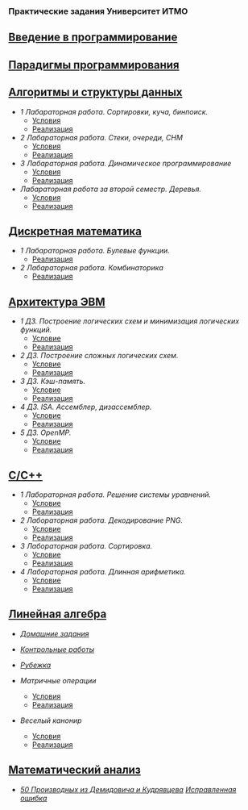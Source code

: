 ### Практические задания Университет ИТМО

[Введение в программирование](https://github.com/Ultimatereo/ITMO-UNIVERSITY/tree/main/prog-intro)
----

[Парадигмы программирования](https://github.com/Ultimatereo/ITMO-UNIVERSITY/tree/main/paradigms)
----

[Алгоритмы и структуры данных](https://github.com/Ultimatereo/ITMO-UNIVERSITY/tree/main/algorithms)
----
  
  * *1 Лабараторная работа. Сортировки, куча, бинпоиск.*
      * [Условия](https://github.com/Ultimatereo/ITMO-UNIVERSITY/blob/main/algorithms/1st-course/lab1/problem.pdf)
      * [Реализация](https://github.com/Ultimatereo/ITMO-UNIVERSITY/tree/main/algorithms/1st-course/lab1)
  * *2 Лабараторная работа. Стеки, очереди, СНМ*
      * [Условия](https://github.com/Ultimatereo/ITMO-UNIVERSITY/tree/main/algorithms/1st-course/lab2/problem.pdf)
      * [Реализация](https://github.com/Ultimatereo/ITMO-UNIVERSITY/tree/main/algorithms/1st-course/lab2)  
  * *3 Лабараторная работа. Динамическое программирование*
      * [Условия](https://github.com/Ultimatereo/ITMO-UNIVERSITY/tree/main/algorithms/1st-course/lab3/problem.pdf)
      * [Реализация](https://github.com/Ultimatereo/ITMO-UNIVERSITY/tree/main/algorithms/1st-course/lab3)       
  * *Лабараторная работа за второй семестр. Деревья.*
      * [Условия](https://github.com/Ultimatereo/ITMO-UNIVERSITY/tree/main/algorithms/1st-course/sem2/problem.pdf)
      * [Реализация](https://github.com/Ultimatereo/ITMO-UNIVERSITY/tree/main/algorithms/1st-course/sem2)    
      
 
[Дискретная математика](https://github.com/Ultimatereo/ITMO-UNIVERSITY/tree/main/discrete-math)
----
  
  * *1 Лабараторная работа. Булевые функции.*
    * [Реализация](https://github.com/Ultimatereo/ITMO-UNIVERSITY/tree/main/discrete-math/lab1)
  * *2 Лабараторная работа. Комбинаторика*
    * [Реализация](https://github.com/Ultimatereo/ITMO-UNIVERSITY/tree/main/discrete-math/lab2)
  
[Архитектура ЭВМ](https://github.com/Ultimatereo/ITMO-UNIVERSITY/tree/main/computer-architecture)
----

  * *1 ДЗ. Построение логических схем и минимизация логических функций.*
    * [Условие](https://github.com/Ultimatereo/ITMO-UNIVERSITY/blob/main/computer-architecture/HW1/КТ%20ЭВМ%202021.%20ДЗ%201.pdf)
    * [Реализация](https://github.com/Ultimatereo/ITMO-UNIVERSITY/tree/main/computer-architecture/HW1)
  * *2 ДЗ. Построение сложных логических схем.*
    * [Условие](https://github.com/Ultimatereo/ITMO-UNIVERSITY/blob/main/computer-architecture/HW2/КТ%202021.%20ДЗ%202.pdf)
    * [Реализация](https://github.com/Ultimatereo/ITMO-UNIVERSITY/tree/main/computer-architecture/HW2)
  * *3 ДЗ. Кэш-память.*
    * [Условие](https://github.com/Ultimatereo/ITMO-UNIVERSITY/blob/main/computer-architecture/HW3/КТ%202021.%20ДЗ%203.pdf)
    * [Реализация](https://github.com/Ultimatereo/ITMO-UNIVERSITY/tree/main/computer-architecture/HW3)
  * *4 ДЗ. ISA. Ассемблер, дизассемблер.*
    * [Условие](https://github.com/Ultimatereo/ITMO-UNIVERSITY/blob/main/computer-architecture/HW4/КТ%20ЭВМ%202021.%20ДЗ%204.pdf)
    * [Реализация](https://github.com/Ultimatereo/ITMO-UNIVERSITY/tree/main/computer-architecture/HW4)
  * *5 ДЗ. OpenMP.*
    * [Условие](https://github.com/Ultimatereo/ITMO-UNIVERSITY/blob/main/computer-architecture/HW5/КТ%20ЭВМ%202021.%20ДЗ%205.pdf)
    * [Реализация](https://github.com/Ultimatereo/ITMO-UNIVERSITY/tree/main/computer-architecture/HW5)

[C/C++](https://github.com/Ultimatereo/ITMO-UNIVERSITY/tree/main/C-and-C%2B%2B)
----
  * *1 Лабораторная работа. Решение системы уравнений.*
    * [Условие](https://github.com/Ultimatereo/ITMO-UNIVERSITY/blob/main/C-and-C%2B%2B/КТ_2022_1.pdf)
    * [Реализация](https://github.com/skkv-itmo/c_1-Ultimatereo)
  * *2 Лабораторная работа. Декодирование PNG.*
    * [Условие](https://github.com/Ultimatereo/ITMO-UNIVERSITY/blob/main/C-and-C%2B%2B/КТ_2022_2.pdf)
    * [Реализация](https://github.com/skkv-itmo/c_2-Ultimatereo)
  * *3 Лабораторная работа. Сортировка.*
    * [Условие](https://github.com/Ultimatereo/ITMO-UNIVERSITY/blob/main/C-and-C%2B%2B/КТ_2022_3.pdf)
    * [Реализация](https://github.com/skkv-itmo/cpp_1-Ultimatereo)
  * *4 Лабораторная работа. Длинная арифметика.*
    * [Условие](https://github.com/Ultimatereo/ITMO-UNIVERSITY/blob/main/C-and-C%2B%2B/КТ_2022_4.pdf)
    * [Реализация](https://github.com/skkv-itmo/cpp_2-Ultimatereo)
   
[Линейная алгебра](https://github.com/Ultimatereo/ITMO-UNIVERSITY/tree/main/linear-algebra)
----
  * *[Домашние задания](https://github.com/Ultimatereo/ITMO-UNIVERSITY/tree/main/linear-algebra/ДЗ)*
  * *[Контрольные работы](https://github.com/Ultimatereo/ITMO-UNIVERSITY/tree/main/linear-algebra/КР)*
  * *[Рубежка](https://github.com/Ultimatereo/ITMO-UNIVERSITY/blob/main/linear-algebra/Рубежка.pdf)*
      
  * *Матричные операции*
      * [Условия](https://github.com/Ultimatereo/ITMO-UNIVERSITY/blob/main/linear-algebra/Lab_1.pdf)
      * [Реализация](https://github.com/Ultimatereo/ITMO-UNIVERSITY/blob/main/linear-algebra/lab1.py)
  * *Веселый канонир*
      * [Условия](https://github.com/Ultimatereo/ITMO-UNIVERSITY/blob/main/linear-algebra/Lab_2-3.pdf)
      * [Реализация](https://github.com/Ultimatereo/ITMO-UNIVERSITY/blob/main/linear-algebra/lab2.py)
     
[Математический анализ](https://github.com/Ultimatereo/ITMO-UNIVERSITY/tree/main/calculus)
----
  * *[50 Производных из Демидовича и Кудрявцева](https://github.com/Ultimatereo/ITMO-UNIVERSITY/blob/main/calculus/50%20derivatives.pdf)* *[Исправленная ошибка](https://github.com/Ultimatereo/ITMO-UNIVERSITY/blob/main/calculus/K13.83%20mistake.pdf)*
  
